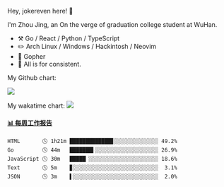 Hey, jokereven here! 👋

I'm Zhou Jing, an On the verge of graduation college student at WuHan.

-   :hammer_and_pick: Go / React / Python / TypeScript
-   :pencil2: Arch Linux / Windows / Hackintosh / Neovim
-   :seedling: Gopher
-   :thought_balloon: All is for consistent.

My Github chart:

![](https://ghchart.rshah.org/JonnieWayy)

My wakatime chart:
![](https://wakatime.com/share/@jokereven/1679dc82-4bf9-4b63-9203-390d608503de.png)

<!-- waka-box start -->
#### <a href="https://gist.github.com/9f8118785e2d128d746db5f61b0e0a2a" target="_blank">📊 每周工作报告</a>
```text
HTML       🕓 1h21m █████████████▊░░░░░░░░░░░░░░ 49.2%
Go         🕓 44m   ███████▌░░░░░░░░░░░░░░░░░░░░ 26.9%
JavaScript 🕓 30m   █████▏░░░░░░░░░░░░░░░░░░░░░░ 18.6%
Text       🕓 5m    ▊░░░░░░░░░░░░░░░░░░░░░░░░░░░  3.1%
JSON       🕓 3m    ▌░░░░░░░░░░░░░░░░░░░░░░░░░░░  2.0%
```
<!-- Powered by https://github.com/journey-ad/waka-box-go . -->
<!-- waka-box end -->
